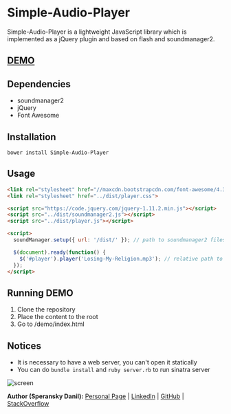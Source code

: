 # Simple-Audio-Player

Simple-Audio-Player is a lightweight JavaScript library which is implemented as a jQuery plugin and based on flash and soundmanager2.

## <a href="http://speranskydanil.github.io/Simple-Audio-Player/demo.html">DEMO</a>

## Dependencies

* soundmanager2
* jQuery
* Font Awesome

## Installation

    bower install Simple-Audio-Player

## Usage

```html
<link rel="stylesheet" href="//maxcdn.bootstrapcdn.com/font-awesome/4.3.0/css/font-awesome.min.css">
<link rel="stylesheet" href="../dist/player.css">

<script src="https://code.jquery.com/jquery-1.11.2.min.js"></script>
<script src="../dist/soundmanager2.js"></script>
<script src="../dist/player.js"></script>

<script>
  soundManager.setup({ url: '/dist/' }); // path to soundmanager2 files

  $(document).ready(function() {
    $('#player').player('Losing-My-Religion.mp3'); // relative path to mp3
  });
</script>
```

## Running DEMO

1. Clone the repository
2. Place the content to the root
3. Go to /demo/index.html

## Notices

* It is necessary to have a web server, you can't open it statically
* You can do `bundle install` and `ruby server.rb` to run sinatra server

![screen](https://raw.github.com/speranskydanil/Simple-Audio-Player/master/screen.png)

**Author (Speransky Danil):**
[Personal Page](http://dsperansky.info) |
[LinkedIn](http://ru.linkedin.com/in/speranskydanil/en) |
[GitHub](https://github.com/speranskydanil?tab=repositories) |
[StackOverflow](http://stackoverflow.com/users/1550807/speransky-danil)

